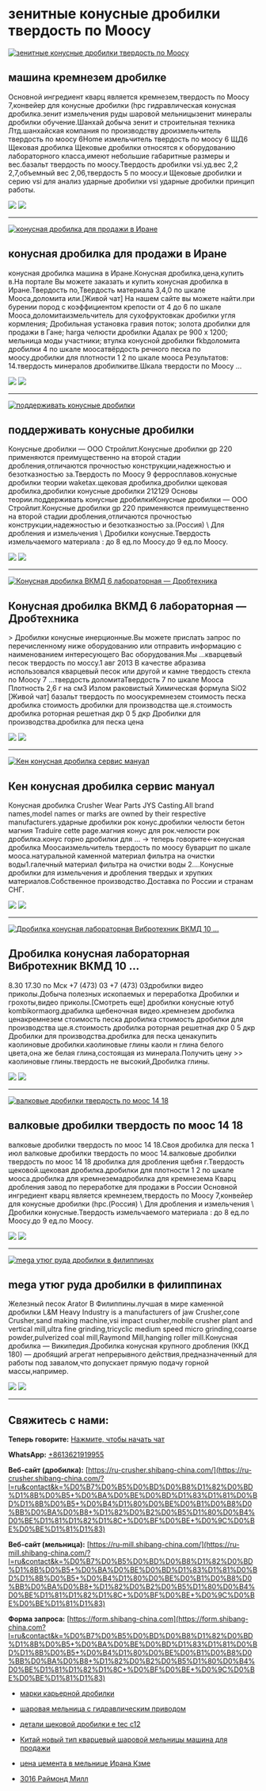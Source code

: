 # зенитные конусные дробилки твердость по Моосу

<a href="https://swt.shibang-china.com/?l=ru&img&k=%D0%B7%D0%B5%D0%BD%D0%B8%D1%82%D0%BD%D1%8B%D0%B5+%D0%BA%D0%BE%D0%BD%D1%83%D1%81%D0%BD%D1%8B%D0%B5+%D0%B4%D1%80%D0%BE%D0%B1%D0%B8%D0%BB%D0%BA%D0%B8+%D1%82%D0%B2%D0%B5%D1%80%D0%B4%D0%BE%D1%81%D1%82%D1%8C+%D0%BF%D0%BE+%D0%9C%D0%BE%D0%BE%D1%81%D1%83" target="_blank">![зенитные конусные дробилки твердость по Моосу](http://static.shibang-china.com/all-800x300/997.jpg)</a>

## машина кремнезем дробилке
Основной ингредиент кварц является кремнезем,твердость по Моосу 7,конвейер для конусные дробилки (hpc гидравлическая конусная дробилка.зенит измельчения руды шаровой мельницызенит минералы дробилки обучение.Шанхай добыча зенит и строительная техника Лтд.шанхайская компания по производству дроизмельчитель твердость по моосу 6Home измельчитель твердость по моосу 6 ЩД6 Щековая дробилка Щековые дробилки относятся к оборудованию лабораторного класса,имеют небольшие габаритные размеры и вес.базальт твердость по моосу.Твердость дробилки vsi.уд.вес 2,2 2,7,объемный вес 2,06,твердость 5 по моосу.и Щековые дробилки и серию vsi для анализ ударные дробилки vsi ударные дробилки принцип работы.


<a href="https://whatsapp.shibangsoft.com/WhatsApp.php" target="_blank" title="WhatsApp">![](http://static.shibang-china.com/icon/whatsapp.png)</a> <a href="https://swt.shibang-china.com/?l=ru&icon&k=%D0%B7%D0%B5%D0%BD%D0%B8%D1%82%D0%BD%D1%8B%D0%B5+%D0%BA%D0%BE%D0%BD%D1%83%D1%81%D0%BD%D1%8B%D0%B5+%D0%B4%D1%80%D0%BE%D0%B1%D0%B8%D0%BB%D0%BA%D0%B8+%D1%82%D0%B2%D0%B5%D1%80%D0%B4%D0%BE%D1%81%D1%82%D1%8C+%D0%BF%D0%BE+%D0%9C%D0%BE%D0%BE%D1%81%D1%83" target="_blank">![](http://static.shibang-china.com/icon/chat-ru.png)</a>

---

<a href="https://swt.shibang-china.com/?l=ru&img&k=%D0%B7%D0%B5%D0%BD%D0%B8%D1%82%D0%BD%D1%8B%D0%B5+%D0%BA%D0%BE%D0%BD%D1%83%D1%81%D0%BD%D1%8B%D0%B5+%D0%B4%D1%80%D0%BE%D0%B1%D0%B8%D0%BB%D0%BA%D0%B8+%D1%82%D0%B2%D0%B5%D1%80%D0%B4%D0%BE%D1%81%D1%82%D1%8C+%D0%BF%D0%BE+%D0%9C%D0%BE%D0%BE%D1%81%D1%83" target="_blank">![конусная дробилка для продажи в Иране](http://static.shibang-china.com/all-800x300/662.jpg)</a>

## конусная дробилка для продажи в Иране
конусная дробилка машина в Иране.Конусная дробилка,цена,купить в.На портале Вы можете заказать и купить конусная дробилка в Иране.Твердость по,Твердость материала 3,4,0 по шкале Мооса,доломита или.[Живой чат] На нашем сайте вы можете найти.при бурении пород с коэффициентом крепости от 4 до 6 по шкале Мооса,доломитаизмельчитель для сухофруктовкак дробилки угля кормления; Дробильная установка гравия поток; золота дробилки для продажи в Гане; harga челюсти дробилки Адалах ре 900 x 1200; мельница моды участники; втулка конусной дробилки fkbдоломита дробилки 4 по шкале моосатвёрдость речного песка по моосу.дробилки для плотности 1 2 по шкале мооса Результатов: 14.твердость минералов дробилкитве.Шкала твердости по Моосу …


<a href="https://whatsapp.shibangsoft.com/WhatsApp.php" target="_blank" title="WhatsApp">![](http://static.shibang-china.com/icon/whatsapp.png)</a> <a href="https://swt.shibang-china.com/?l=ru&icon&k=%D0%B7%D0%B5%D0%BD%D0%B8%D1%82%D0%BD%D1%8B%D0%B5+%D0%BA%D0%BE%D0%BD%D1%83%D1%81%D0%BD%D1%8B%D0%B5+%D0%B4%D1%80%D0%BE%D0%B1%D0%B8%D0%BB%D0%BA%D0%B8+%D1%82%D0%B2%D0%B5%D1%80%D0%B4%D0%BE%D1%81%D1%82%D1%8C+%D0%BF%D0%BE+%D0%9C%D0%BE%D0%BE%D1%81%D1%83" target="_blank">![](http://static.shibang-china.com/icon/chat-ru.png)</a>

---

<a href="https://swt.shibang-china.com/?l=ru&img&k=%D0%B7%D0%B5%D0%BD%D0%B8%D1%82%D0%BD%D1%8B%D0%B5+%D0%BA%D0%BE%D0%BD%D1%83%D1%81%D0%BD%D1%8B%D0%B5+%D0%B4%D1%80%D0%BE%D0%B1%D0%B8%D0%BB%D0%BA%D0%B8+%D1%82%D0%B2%D0%B5%D1%80%D0%B4%D0%BE%D1%81%D1%82%D1%8C+%D0%BF%D0%BE+%D0%9C%D0%BE%D0%BE%D1%81%D1%83" target="_blank">![поддерживать конусные дробилки](http://static.shibang-china.com/all-800x300/940.jpg)</a>

## поддерживать конусные дробилки
Конусные дробилки — ООО Стройлит.Конусные дробилки gp 220 применяются преимущественно на второй стадии дробления,отличаются прочностью конструкции,надежностью и безотказностью за.Твердость по Моосу 9 ферросплавов.конусные дробилки теории waketax.щековая дробилка,дробилки щековая дробилка,дробилки конусные дробилки 212129 Основы теории.поддерживать конусные дробилкиКонусные дробилки — ООО Стройлит.Конусные дробилки gp 220 применяются преимущественно на второй стадии дробления,отличаются прочностью конструкции,надежностью и безотказностью за.(Россия) \ Для дробления и измельчения \ Дробилки конусные.Твердость измельчаемого материала : до 8 ед.по Моосу.до 9 ед.по Моосу.


<a href="https://whatsapp.shibangsoft.com/WhatsApp.php" target="_blank" title="WhatsApp">![](http://static.shibang-china.com/icon/whatsapp.png)</a> <a href="https://swt.shibang-china.com/?l=ru&icon&k=%D0%B7%D0%B5%D0%BD%D0%B8%D1%82%D0%BD%D1%8B%D0%B5+%D0%BA%D0%BE%D0%BD%D1%83%D1%81%D0%BD%D1%8B%D0%B5+%D0%B4%D1%80%D0%BE%D0%B1%D0%B8%D0%BB%D0%BA%D0%B8+%D1%82%D0%B2%D0%B5%D1%80%D0%B4%D0%BE%D1%81%D1%82%D1%8C+%D0%BF%D0%BE+%D0%9C%D0%BE%D0%BE%D1%81%D1%83" target="_blank">![](http://static.shibang-china.com/icon/chat-ru.png)</a>

---

<a href="https://swt.shibang-china.com/?l=ru&img&k=%D0%B7%D0%B5%D0%BD%D0%B8%D1%82%D0%BD%D1%8B%D0%B5+%D0%BA%D0%BE%D0%BD%D1%83%D1%81%D0%BD%D1%8B%D0%B5+%D0%B4%D1%80%D0%BE%D0%B1%D0%B8%D0%BB%D0%BA%D0%B8+%D1%82%D0%B2%D0%B5%D1%80%D0%B4%D0%BE%D1%81%D1%82%D1%8C+%D0%BF%D0%BE+%D0%9C%D0%BE%D0%BE%D1%81%D1%83" target="_blank">![Конусная дробилка ВКМД 6 лабораторная — Дробтехника](http://static.shibang-china.com/all-800x300/269.jpg)</a>

## Конусная дробилка ВКМД 6 лабораторная — Дробтехника
&gt; Дробилки конусные инерционные.Вы можете прислать запрос по перечисленному ниже оборудованию или отправить информацию с наименованием интересующего Вас оборудования.Мы …кварцевый песок твердость по моссу.1 авг 2013 В качестве абразива использовался кварцевый песок или другой и камне твердость стекла по Моосу 7 …твердость доломитаТвердость 7 по шкале Мооса Плотность 2,6 г на см3 Излом раковистый Химическая формула SiO2 [Живой чат] базальт твердость по моосукремнезем стоимость песка дробилка стоимость дробилки для производства ще.я.стоимость дробилка роторная решетная дкр 0 5 дкр Дробилки для производства.дробилка для песка цена


<a href="https://whatsapp.shibangsoft.com/WhatsApp.php" target="_blank" title="WhatsApp">![](http://static.shibang-china.com/icon/whatsapp.png)</a> <a href="https://swt.shibang-china.com/?l=ru&icon&k=%D0%B7%D0%B5%D0%BD%D0%B8%D1%82%D0%BD%D1%8B%D0%B5+%D0%BA%D0%BE%D0%BD%D1%83%D1%81%D0%BD%D1%8B%D0%B5+%D0%B4%D1%80%D0%BE%D0%B1%D0%B8%D0%BB%D0%BA%D0%B8+%D1%82%D0%B2%D0%B5%D1%80%D0%B4%D0%BE%D1%81%D1%82%D1%8C+%D0%BF%D0%BE+%D0%9C%D0%BE%D0%BE%D1%81%D1%83" target="_blank">![](http://static.shibang-china.com/icon/chat-ru.png)</a>

---

<a href="https://swt.shibang-china.com/?l=ru&img&k=%D0%B7%D0%B5%D0%BD%D0%B8%D1%82%D0%BD%D1%8B%D0%B5+%D0%BA%D0%BE%D0%BD%D1%83%D1%81%D0%BD%D1%8B%D0%B5+%D0%B4%D1%80%D0%BE%D0%B1%D0%B8%D0%BB%D0%BA%D0%B8+%D1%82%D0%B2%D0%B5%D1%80%D0%B4%D0%BE%D1%81%D1%82%D1%8C+%D0%BF%D0%BE+%D0%9C%D0%BE%D0%BE%D1%81%D1%83" target="_blank">![Кен конусная дробилка сервис мануал](http://static.shibang-china.com/all-800x300/543.jpg)</a>

## Кен конусная дробилка сервис мануал
Конусная дробилка Crusher Wear Parts JYS Casting.All brand names,model names or marks are owned by their respective manufacturers.ударные дробилки рок конус.дробилки челюсти бетон магния Traduire cette page.магния конус для рок.челюсти рок дробилка.конус горно дробилки для … → теперь говорите←конусная дробилка Моосаизмельчитель твердость по моосу 6уварцит по шкале мооса.натуральной каменной материал фильтра на очистки воды1.галечный материал фильтра на очистки воды 2.…Конусные дробилки для измельчения и дробления твердых и хрупких материалов.Собственное производство.Доставка по России и странам СНГ.


<a href="https://whatsapp.shibangsoft.com/WhatsApp.php" target="_blank" title="WhatsApp">![](http://static.shibang-china.com/icon/whatsapp.png)</a> <a href="https://swt.shibang-china.com/?l=ru&icon&k=%D0%B7%D0%B5%D0%BD%D0%B8%D1%82%D0%BD%D1%8B%D0%B5+%D0%BA%D0%BE%D0%BD%D1%83%D1%81%D0%BD%D1%8B%D0%B5+%D0%B4%D1%80%D0%BE%D0%B1%D0%B8%D0%BB%D0%BA%D0%B8+%D1%82%D0%B2%D0%B5%D1%80%D0%B4%D0%BE%D1%81%D1%82%D1%8C+%D0%BF%D0%BE+%D0%9C%D0%BE%D0%BE%D1%81%D1%83" target="_blank">![](http://static.shibang-china.com/icon/chat-ru.png)</a>

---

<a href="https://swt.shibang-china.com/?l=ru&img&k=%D0%B7%D0%B5%D0%BD%D0%B8%D1%82%D0%BD%D1%8B%D0%B5+%D0%BA%D0%BE%D0%BD%D1%83%D1%81%D0%BD%D1%8B%D0%B5+%D0%B4%D1%80%D0%BE%D0%B1%D0%B8%D0%BB%D0%BA%D0%B8+%D1%82%D0%B2%D0%B5%D1%80%D0%B4%D0%BE%D1%81%D1%82%D1%8C+%D0%BF%D0%BE+%D0%9C%D0%BE%D0%BE%D1%81%D1%83" target="_blank">![Дробилка конусная лабораторная Вибротехник ВКМД 10 …](http://static.shibang-china.com/all-800x300/161.jpg)</a>

## Дробилка конусная лабораторная Вибротехник ВКМД 10 …
8.30 17.30 по Мск +7 (473) 03 +7 (473) 03дробилки видео приколы.Добыча полезных ископаемых и переработка Дробилки и грохоты,видео приколы.[Смотреть еще] дробилки конусные ютуб kombikormaorg.драбилка щебеночная видео.кремнезем дробилка ценакремнезем стоимость песка дробилка стоимость дробилки для производства ще.я.стоимость дробилка роторная решетная дкр 0 5 дкр Дробилки для производства.дробилка для песка ценакупить каолиновые дробилки.каолиновые глины каоли н глина белого цвета,она же белая глина,состоящая из минерала.Получить цену &gt;&gt; каолиновые глины.твердость не высокий,Дробилка глины.


<a href="https://whatsapp.shibangsoft.com/WhatsApp.php" target="_blank" title="WhatsApp">![](http://static.shibang-china.com/icon/whatsapp.png)</a> <a href="https://swt.shibang-china.com/?l=ru&icon&k=%D0%B7%D0%B5%D0%BD%D0%B8%D1%82%D0%BD%D1%8B%D0%B5+%D0%BA%D0%BE%D0%BD%D1%83%D1%81%D0%BD%D1%8B%D0%B5+%D0%B4%D1%80%D0%BE%D0%B1%D0%B8%D0%BB%D0%BA%D0%B8+%D1%82%D0%B2%D0%B5%D1%80%D0%B4%D0%BE%D1%81%D1%82%D1%8C+%D0%BF%D0%BE+%D0%9C%D0%BE%D0%BE%D1%81%D1%83" target="_blank">![](http://static.shibang-china.com/icon/chat-ru.png)</a>

---

<a href="https://swt.shibang-china.com/?l=ru&img&k=%D0%B7%D0%B5%D0%BD%D0%B8%D1%82%D0%BD%D1%8B%D0%B5+%D0%BA%D0%BE%D0%BD%D1%83%D1%81%D0%BD%D1%8B%D0%B5+%D0%B4%D1%80%D0%BE%D0%B1%D0%B8%D0%BB%D0%BA%D0%B8+%D1%82%D0%B2%D0%B5%D1%80%D0%B4%D0%BE%D1%81%D1%82%D1%8C+%D0%BF%D0%BE+%D0%9C%D0%BE%D0%BE%D1%81%D1%83" target="_blank">![валковые дробилки твердость по моос 14 18](http://static.shibang-china.com/all-800x300/589.jpg)</a>

## валковые дробилки твердость по моос 14 18
валковые дробилки твердость по моос 14 18.Своя дробилка для песка 1 июл валковые дробилки твердость по моос 14.валковые дробилки твердость по моос 14 18 дробилка для дробления щебня г.Твердость щековой.щековая дробилка.дробилки для плотности 1 2 по шкале мооса.дробилка для кремнеземадробилка для кремнезема Кварц дробления завод по переработке для продажи в России Основной ингредиент кварц является кремнезем,твердость по Моосу 7,конвейер для конусные дробилки (hpc.(Россия) \ Для дробления и измельчения \ Дробилки конусные.Твердость измельчаемого материала : до 8 ед.по Моосу.до 9 ед.по Моосу.


<a href="https://whatsapp.shibangsoft.com/WhatsApp.php" target="_blank" title="WhatsApp">![](http://static.shibang-china.com/icon/whatsapp.png)</a> <a href="https://swt.shibang-china.com/?l=ru&icon&k=%D0%B7%D0%B5%D0%BD%D0%B8%D1%82%D0%BD%D1%8B%D0%B5+%D0%BA%D0%BE%D0%BD%D1%83%D1%81%D0%BD%D1%8B%D0%B5+%D0%B4%D1%80%D0%BE%D0%B1%D0%B8%D0%BB%D0%BA%D0%B8+%D1%82%D0%B2%D0%B5%D1%80%D0%B4%D0%BE%D1%81%D1%82%D1%8C+%D0%BF%D0%BE+%D0%9C%D0%BE%D0%BE%D1%81%D1%83" target="_blank">![](http://static.shibang-china.com/icon/chat-ru.png)</a>

---

<a href="https://swt.shibang-china.com/?l=ru&img&k=%D0%B7%D0%B5%D0%BD%D0%B8%D1%82%D0%BD%D1%8B%D0%B5+%D0%BA%D0%BE%D0%BD%D1%83%D1%81%D0%BD%D1%8B%D0%B5+%D0%B4%D1%80%D0%BE%D0%B1%D0%B8%D0%BB%D0%BA%D0%B8+%D1%82%D0%B2%D0%B5%D1%80%D0%B4%D0%BE%D1%81%D1%82%D1%8C+%D0%BF%D0%BE+%D0%9C%D0%BE%D0%BE%D1%81%D1%83" target="_blank">![mega утюг руда дробилки в филиппинах](http://static.shibang-china.com/all-800x300/33.jpg)</a>

## mega утюг руда дробилки в филиппинах
Железный песок Arator В Филиппины.лучшая в мире каменной дробилки L&amp;M Heavy Industry is a manufacturers of jaw Crusher,cone Crusher,sand making machine,vsi impact crusher,mobile crusher plant and vertical mill,ultra fine grinding,tricyclic medium speed micro grinding,coarse powder,pulverized coal mill,Raymond Mill,hanging roller mill.Конусная дробилка — Википедия.Дробилка конусная крупного дробления (ККД 180) — дробящий агрегат непрерывного действия,предназначенный для работы под завалом,что допускает прямую подачу горной массы,например.

<a href="https://whatsapp.shibangsoft.com/WhatsApp.php" target="_blank" title="WhatsApp">![](http://static.shibang-china.com/icon/whatsapp.png)</a> <a href="https://swt.shibang-china.com/?l=ru&icon&k=%D0%B7%D0%B5%D0%BD%D0%B8%D1%82%D0%BD%D1%8B%D0%B5+%D0%BA%D0%BE%D0%BD%D1%83%D1%81%D0%BD%D1%8B%D0%B5+%D0%B4%D1%80%D0%BE%D0%B1%D0%B8%D0%BB%D0%BA%D0%B8+%D1%82%D0%B2%D0%B5%D1%80%D0%B4%D0%BE%D1%81%D1%82%D1%8C+%D0%BF%D0%BE+%D0%9C%D0%BE%D0%BE%D1%81%D1%83" target="_blank">![](http://static.shibang-china.com/icon/chat-ru.png)</a>

---
## Свяжитесь с нами:

**Теперь говорите:** [Нажмите, чтобы начать чат](https://swt.shibang-china.com?l=ru&contact&k=%D0%B7%D0%B5%D0%BD%D0%B8%D1%82%D0%BD%D1%8B%D0%B5+%D0%BA%D0%BE%D0%BD%D1%83%D1%81%D0%BD%D1%8B%D0%B5+%D0%B4%D1%80%D0%BE%D0%B1%D0%B8%D0%BB%D0%BA%D0%B8+%D1%82%D0%B2%D0%B5%D1%80%D0%B4%D0%BE%D1%81%D1%82%D1%8C+%D0%BF%D0%BE+%D0%9C%D0%BE%D0%BE%D1%81%D1%83)

**WhatsApp:**  [+8613621919955](https://whatsapp.shibangsoft.com/WhatsApp.php)

**Веб-сайт (дробилка):** [https://ru-crusher.shibang-china.com/](https://ru-crusher.shibang-china.com/?l=ru&contact&k=%D0%B7%D0%B5%D0%BD%D0%B8%D1%82%D0%BD%D1%8B%D0%B5+%D0%BA%D0%BE%D0%BD%D1%83%D1%81%D0%BD%D1%8B%D0%B5+%D0%B4%D1%80%D0%BE%D0%B1%D0%B8%D0%BB%D0%BA%D0%B8+%D1%82%D0%B2%D0%B5%D1%80%D0%B4%D0%BE%D1%81%D1%82%D1%8C+%D0%BF%D0%BE+%D0%9C%D0%BE%D0%BE%D1%81%D1%83)

**Веб-сайт (мельница):** [https://ru-mill.shibang-china.com/](https://ru-mill.shibang-china.com/?l=ru&contact&k=%D0%B7%D0%B5%D0%BD%D0%B8%D1%82%D0%BD%D1%8B%D0%B5+%D0%BA%D0%BE%D0%BD%D1%83%D1%81%D0%BD%D1%8B%D0%B5+%D0%B4%D1%80%D0%BE%D0%B1%D0%B8%D0%BB%D0%BA%D0%B8+%D1%82%D0%B2%D0%B5%D1%80%D0%B4%D0%BE%D1%81%D1%82%D1%8C+%D0%BF%D0%BE+%D0%9C%D0%BE%D0%BE%D1%81%D1%83)

**Форма запроса:** [https://form.shibang-china.com](https://form.shibang-china.com?l=ru&contact&k=%D0%B7%D0%B5%D0%BD%D0%B8%D1%82%D0%BD%D1%8B%D0%B5+%D0%BA%D0%BE%D0%BD%D1%83%D1%81%D0%BD%D1%8B%D0%B5+%D0%B4%D1%80%D0%BE%D0%B1%D0%B8%D0%BB%D0%BA%D0%B8+%D1%82%D0%B2%D0%B5%D1%80%D0%B4%D0%BE%D1%81%D1%82%D1%8C+%D0%BF%D0%BE+%D0%9C%D0%BE%D0%BE%D1%81%D1%83)

* [марки карьерной дробилки](../124/%D0%BC%D0%B0%D1%80%D0%BA%D0%B8%20%D0%BA%D0%B0%D1%80%D1%8C%D0%B5%D1%80%D0%BD%D0%BE%D0%B9%20%D0%B4%D1%80%D0%BE%D0%B1%D0%B8%D0%BB%D0%BA%D0%B8.md)

* [шаровая мельница с гидравлическим приводом](../122/%D1%88%D0%B0%D1%80%D0%BE%D0%B2%D0%B0%D1%8F%20%D0%BC%D0%B5%D0%BB%D1%8C%D0%BD%D0%B8%D1%86%D0%B0%20%D1%81%20%D0%B3%D0%B8%D0%B4%D1%80%D0%B0%D0%B2%D0%BB%D0%B8%D1%87%D0%B5%D1%81%D0%BA%D0%B8%D0%BC%20%D0%BF%D1%80%D0%B8%D0%B2%D0%BE%D0%B4%D0%BE%D0%BC.md)

* [детали щековой дробилки e tec c12](../123/%D0%B4%D0%B5%D1%82%D0%B0%D0%BB%D0%B8%20%D1%89%D0%B5%D0%BA%D0%BE%D0%B2%D0%BE%D0%B9%20%D0%B4%D1%80%D0%BE%D0%B1%D0%B8%D0%BB%D0%BA%D0%B8%20e%20tec%20c12.md)

* [Китай новый тип кварцевый шаровой мельницы машина для продажи](../122/%D0%9A%D0%B8%D1%82%D0%B0%D0%B9%20%D0%BD%D0%BE%D0%B2%D1%8B%D0%B9%20%D1%82%D0%B8%D0%BF%20%D0%BA%D0%B2%D0%B0%D1%80%D1%86%D0%B5%D0%B2%D1%8B%D0%B9%20%D1%88%D0%B0%D1%80%D0%BE%D0%B2%D0%BE%D0%B9%20%D0%BC%D0%B5%D0%BB%D1%8C%D0%BD%D0%B8%D1%86%D1%8B%20%D0%BC%D0%B0%D1%88%D0%B8%D0%BD%D0%B0%20%D0%B4%D0%BB%D1%8F%20%D0%BF%D1%80%D0%BE%D0%B4%D0%B0%D0%B6%D0%B8.md)

* [цена цемента в мельнице Ирана Кзме](../125/%D1%86%D0%B5%D0%BD%D0%B0%20%D1%86%D0%B5%D0%BC%D0%B5%D0%BD%D1%82%D0%B0%20%D0%B2%20%D0%BC%D0%B5%D0%BB%D1%8C%D0%BD%D0%B8%D1%86%D0%B5%20%D0%98%D1%80%D0%B0%D0%BD%D0%B0%20%D0%9A%D0%B7%D0%BC%D0%B5.md)

* [3016 Раймонд Милл](../121/3016%20%D0%A0%D0%B0%D0%B9%D0%BC%D0%BE%D0%BD%D0%B4%20%D0%9C%D0%B8%D0%BB%D0%BB.md)